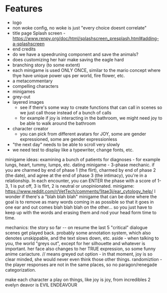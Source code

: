 # Features
- logo
- non woke config, no woke is just "every choice doesnt correlate"
- title page Splash screen - https://www.renpy.org/doc/html/splashscreen_presplash.html#adding-a-splashscreen
- end credits
- do we have a speedruning component and save the animals?
- does customizing her hair make saving the eagle hard
- branching story (to some extent)
- each minigame is used ONLY ONCE, similar to the mario concept where thye have unique power ups per world, fire flower, etc.
- a metacommentary
- compelling characters
- minigames
- grey-out
- layered images
    - see if there's some way to create functions that can call in scenes so we just call those instead of a bunch of calls
    - for example if joy is interacting in the bathroom, we might need joy to be able to walk around the bathroom
- character creator
    - you can pick from different avatars for JOY, some are gender expressioned, some are gender expressionless
- "the next day" needs to be able to scroll very slowly
- we need test to display like a typewriter, change fonts, etc.

minigame ideas:
    examining a bunch of patients for diagnoses - for example lungs, heart, tummy, lumps, etc.
    dating minigame - 3-phase mechanic. if you are charmed by end of phase 1 (the flirt), charmed by end of phase 2 (the date), and agree at the end of phase 3 (the intimacy), you're in a relationship. In each encounter, you can ENTER the phase with a score of 1-3, 1 is put off, 3 is flirt, 2 is neutral or unopinionated.
    minigame: https://www.reddit.com/r/VetTech/comments/1itae3j/ear_cytology_help/
    I wonder if there's a "blah blah blah" minigame that can be done where the goal is to remove as many words coming in as possible so that it goes in one ear and out comes blah blah blah on the other... so you just have to keep up with the words and erasing them and nod your head form time to time.

mechanics:
    the story so far -- on resume the last 5 "critical" dialogue scenes get played back. probably some annotation system, which also denotes unskippable, and the text slows down, etc.
    aside - when talking to you, the world "greys out", except for her silhouette and whatever is important.
        her face also changes to her TRUE expression, so some funny anime cariacture.
    // means greyed out option - in that moment, joy is so clear minded, she would never even think those other things.
    randomiztion - the player responses are not in the same places, so no paragon/renegade categorization.

make each character a play on things, like joy is joy, from incredibles 2 evelyn deavor is EVIL ENDEAVOUR
